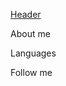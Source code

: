[Header](https://raw.githubusercontent.com/Arcexed/Arcexed/main/assets/header.png)

About me

Languages

Follow me
